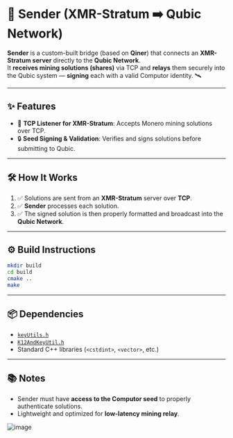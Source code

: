 # 🚀 Sender (XMR-Stratum ➡️ Qubic Network)

**Sender** is a custom-built bridge (based on **Qiner**) that connects an **XMR-Stratum server** directly to the **Qubic Network**.  
It **receives mining solutions (shares)** via TCP and **relays** them securely into the Qubic system — **signing** each with a valid Computor identity. 🛰️

---

## ✨ Features

- 📡 **TCP Listener for XMR-Stratum**: Accepts Monero mining solutions over TCP.
- 🔒 **Seed Signing & Validation**: Verifies and signs solutions before submitting to Qubic.

---

## 🛠️ How It Works

1. ✅ Solutions are sent from an **XMR-Stratum** server over **TCP**.
2. ✅ **Sender** processes each solution.
3. ✅ The signed solution is then properly formatted and broadcast into the **Qubic Network**.

---

## ⚙️ Build Instructions

```bash
mkdir build
cd build
cmake ..
make
```
---

## 📦 Dependencies

- [`keyUtils.h`](keyUtils.h)
- [`K12AndKeyUtil.h`](K12AndKeyUtil.h)
- Standard C++ libraries (`<cstdint>`, `<vector>`, etc.)

---

## 📚 Notes

- Sender must have **access to the Computor seed** to properly authenticate solutions.
- Lightweight and optimized for **low-latency mining relay**.


![image](https://github.com/user-attachments/assets/5ad65a09-8559-4e16-bc98-103c75ce8bc6)
